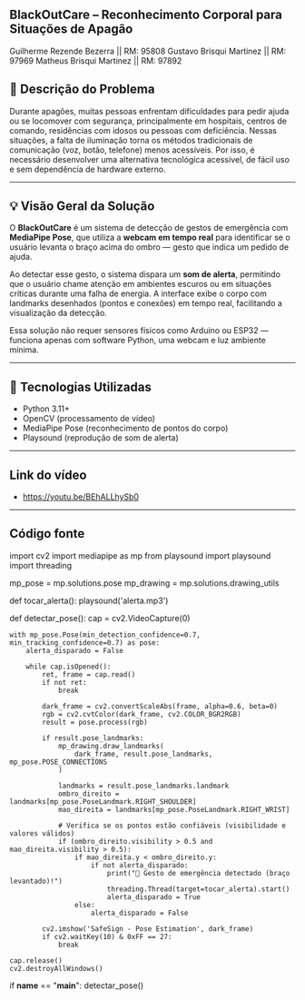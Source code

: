 ## BlackOutCare – Reconhecimento Corporal para Situações de Apagão

Guilherme Rezende Bezerra || RM: 95808
Gustavo Brisqui Martinez || RM: 97969
Matheus Brisqui Martinez || RM: 97892

## 🧠 Descrição do Problema

Durante apagões, muitas pessoas enfrentam dificuldades para pedir ajuda ou se locomover com segurança, principalmente em hospitais, centros de comando, residências com idosos ou pessoas com deficiência. Nessas situações, a falta de iluminação torna os métodos tradicionais de comunicação (voz, botão, telefone) menos acessíveis. Por isso, é necessário desenvolver uma alternativa tecnológica acessível, de fácil uso e sem dependência de hardware externo.

---

## 💡 Visão Geral da Solução

O **BlackOutCare** é um sistema de detecção de gestos de emergência com **MediaPipe Pose**, que utiliza a **webcam em tempo real** para identificar se o usuário levanta o braço acima do ombro — gesto que indica um pedido de ajuda.

Ao detectar esse gesto, o sistema dispara um **som de alerta**, permitindo que o usuário chame atenção em ambientes escuros ou em situações críticas durante uma falha de energia. A interface exibe o corpo com landmarks desenhados (pontos e conexões) em tempo real, facilitando a visualização da detecção.

Essa solução não requer sensores físicos como Arduino ou ESP32 — funciona apenas com software Python, uma webcam e luz ambiente mínima.

---

## 🧰 Tecnologias Utilizadas

- Python 3.11+
- OpenCV (processamento de vídeo)
- MediaPipe Pose (reconhecimento de pontos do corpo)
- Playsound (reprodução de som de alerta)

---

## Link do vídeo

 - https://youtu.be/BEhALLhySb0
---

## Código fonte
import cv2
import mediapipe as mp
from playsound import playsound
import threading

mp_pose = mp.solutions.pose
mp_drawing = mp.solutions.drawing_utils

def tocar_alerta():
    playsound('alerta.mp3')

def detectar_pose():
    cap = cv2.VideoCapture(0)

    with mp_pose.Pose(min_detection_confidence=0.7, min_tracking_confidence=0.7) as pose:
        alerta_disparado = False

        while cap.isOpened():
            ret, frame = cap.read()
            if not ret:
                break

            dark_frame = cv2.convertScaleAbs(frame, alpha=0.6, beta=0)
            rgb = cv2.cvtColor(dark_frame, cv2.COLOR_BGR2RGB)
            result = pose.process(rgb)

            if result.pose_landmarks:
                mp_drawing.draw_landmarks(
                    dark_frame, result.pose_landmarks, mp_pose.POSE_CONNECTIONS
                )

                landmarks = result.pose_landmarks.landmark
                ombro_direito = landmarks[mp_pose.PoseLandmark.RIGHT_SHOULDER]
                mao_direita = landmarks[mp_pose.PoseLandmark.RIGHT_WRIST]

                # Verifica se os pontos estão confiáveis (visibilidade e valores válidos)
                if (ombro_direito.visibility > 0.5 and mao_direita.visibility > 0.5):
                    if mao_direita.y < ombro_direito.y:
                        if not alerta_disparado:
                            print("🚨 Gesto de emergência detectado (braço levantado)!")
                            threading.Thread(target=tocar_alerta).start()
                            alerta_disparado = True
                    else:
                        alerta_disparado = False

            cv2.imshow('SafeSign - Pose Estimation', dark_frame)
            if cv2.waitKey(10) & 0xFF == 27:
                break

    cap.release()
    cv2.destroyAllWindows()

if __name__ == "__main__":
    detectar_pose()